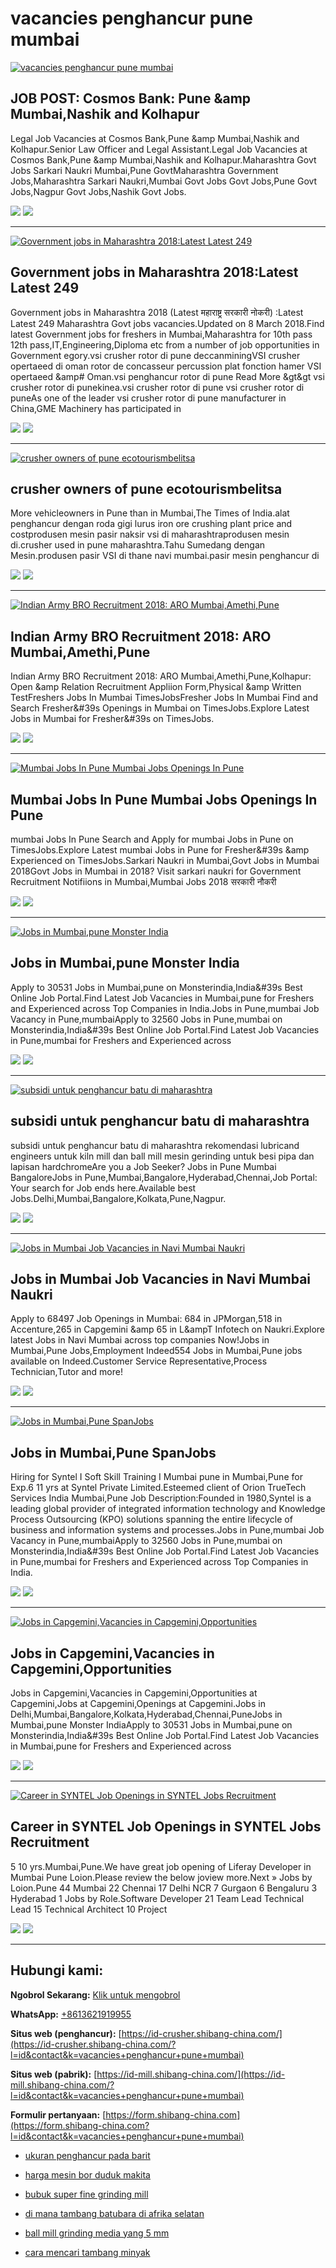 # vacancies penghancur pune mumbai

<a href="https://swt.shibang-china.com/?l=id&img&k=vacancies+penghancur+pune+mumbai" target="_blank">![vacancies penghancur pune mumbai](http://static.shibang-china.com/all-800x300/878.jpg)</a>

## JOB POST: Cosmos Bank: Pune &amp Mumbai,Nashik and Kolhapur
Legal Job Vacancies at Cosmos Bank,Pune &amp Mumbai,Nashik and Kolhapur.Senior Law Officer and Legal Assistant.Legal Job Vacancies at Cosmos Bank,Pune &amp Mumbai,Nashik and Kolhapur.Maharashtra Govt Jobs Sarkari Naukri Mumbai,Pune GovtMaharashtra Government Jobs,Maharashtra Sarkari Naukri,Mumbai Govt Jobs Govt Jobs,Pune Govt Jobs,Nagpur Govt Jobs,Nashik Govt Jobs.


<a href="https://whatsapp.shibangsoft.com/WhatsApp.php" target="_blank" title="WhatsApp">![](http://static.shibang-china.com/icon/whatsapp.png)</a> <a href="https://swt.shibang-china.com/?l=id&icon&k=vacancies+penghancur+pune+mumbai" target="_blank">![](http://static.shibang-china.com/icon/chat-id.png)</a>

---

<a href="https://swt.shibang-china.com/?l=id&img&k=vacancies+penghancur+pune+mumbai" target="_blank">![Government jobs in Maharashtra 2018:Latest Latest 249](http://static.shibang-china.com/all-800x300/1130.jpg)</a>

## Government jobs in Maharashtra 2018:Latest Latest 249
Government jobs in Maharashtra 2018 (Latest महाराष्ट्र सरकारी नोकरी) :Latest Latest 249 Maharashtra Govt jobs vacancies.Updated on 8 March 2018.Find latest Government jobs for freshers in Mumbai,Maharashtra for 10th pass 12th pass,IT,Engineering,Diploma etc from a number of job opportunities in Government egory.vsi crusher rotor di pune deccanminingVSI crusher opertaeed di oman rotor de concasseur percussion plat fonction hamer VSI opertaeed &amp# Oman.vsi penghancur rotor di pune Read More &gt&gt vsi crusher rotor di punekinea.vsi crusher rotor di pune vsi crusher rotor di puneAs one of the leader vsi crusher rotor di pune manufacturer in China,GME Machinery has participated in


<a href="https://whatsapp.shibangsoft.com/WhatsApp.php" target="_blank" title="WhatsApp">![](http://static.shibang-china.com/icon/whatsapp.png)</a> <a href="https://swt.shibang-china.com/?l=id&icon&k=vacancies+penghancur+pune+mumbai" target="_blank">![](http://static.shibang-china.com/icon/chat-id.png)</a>

---

<a href="https://swt.shibang-china.com/?l=id&img&k=vacancies+penghancur+pune+mumbai" target="_blank">![crusher owners of pune ecotourismbelitsa](http://static.shibang-china.com/all-800x300/1248.jpg)</a>

## crusher owners of pune ecotourismbelitsa
More vehicleowners in Pune than in Mumbai,The Times of India.alat penghancur dengan roda gigi lurus iron ore crushing plant price and costprodusen mesin pasir naksir vsi di maharashtraprodusen mesin di.crusher used in pune maharashtra.Tahu Sumedang dengan Mesin.produsen pasir VSI di thane navi mumbai.pasir mesin penghancur di


<a href="https://whatsapp.shibangsoft.com/WhatsApp.php" target="_blank" title="WhatsApp">![](http://static.shibang-china.com/icon/whatsapp.png)</a> <a href="https://swt.shibang-china.com/?l=id&icon&k=vacancies+penghancur+pune+mumbai" target="_blank">![](http://static.shibang-china.com/icon/chat-id.png)</a>

---

<a href="https://swt.shibang-china.com/?l=id&img&k=vacancies+penghancur+pune+mumbai" target="_blank">![Indian Army BRO Recruitment 2018: ARO Mumbai,Amethi,Pune](http://static.shibang-china.com/all-800x300/825.jpg)</a>

## Indian Army BRO Recruitment 2018: ARO Mumbai,Amethi,Pune
Indian Army BRO Recruitment 2018: ARO Mumbai,Amethi,Pune,Kolhapur: Open &amp Relation Recruitment Appliion Form,Physical &amp Written TestFreshers Jobs In Mumbai TimesJobsFresher Jobs In Mumbai Find and Search Fresher&#39s Openings in Mumbai on TimesJobs.Explore Latest Jobs in Mumbai for Fresher&#39s on TimesJobs.


<a href="https://whatsapp.shibangsoft.com/WhatsApp.php" target="_blank" title="WhatsApp">![](http://static.shibang-china.com/icon/whatsapp.png)</a> <a href="https://swt.shibang-china.com/?l=id&icon&k=vacancies+penghancur+pune+mumbai" target="_blank">![](http://static.shibang-china.com/icon/chat-id.png)</a>

---

<a href="https://swt.shibang-china.com/?l=id&img&k=vacancies+penghancur+pune+mumbai" target="_blank">![Mumbai Jobs In Pune Mumbai Jobs Openings In Pune](http://static.shibang-china.com/all-800x300/360.jpg)</a>

## Mumbai Jobs In Pune Mumbai Jobs Openings In Pune
mumbai Jobs In Pune Search and Apply for mumbai Jobs in Pune on TimesJobs.Explore Latest mumbai Jobs in Pune for Fresher&#39s &amp Experienced on TimesJobs.Sarkari Naukri in Mumbai,Govt Jobs in Mumbai 2018Govt Jobs in Mumbai in 2018? Visit sarkari naukri for Government Recruitment Notifiions in Mumbai,Mumbai Jobs 2018 सरकारी नौकरी


<a href="https://whatsapp.shibangsoft.com/WhatsApp.php" target="_blank" title="WhatsApp">![](http://static.shibang-china.com/icon/whatsapp.png)</a> <a href="https://swt.shibang-china.com/?l=id&icon&k=vacancies+penghancur+pune+mumbai" target="_blank">![](http://static.shibang-china.com/icon/chat-id.png)</a>

---

<a href="https://swt.shibang-china.com/?l=id&img&k=vacancies+penghancur+pune+mumbai" target="_blank">![Jobs in Mumbai,pune Monster India](http://static.shibang-china.com/all-800x300/131.jpg)</a>

## Jobs in Mumbai,pune Monster India
Apply to 30531 Jobs in Mumbai,pune on Monsterindia,India&#39s Best Online Job Portal.Find Latest Job Vacancies in Mumbai,pune for Freshers and Experienced across Top Companies in India.Jobs in Pune,mumbai Job Vacancy in Pune,mumbaiApply to 32560 Jobs in Pune,mumbai on Monsterindia,India&#39s Best Online Job Portal.Find Latest Job Vacancies in Pune,mumbai for Freshers and Experienced across


<a href="https://whatsapp.shibangsoft.com/WhatsApp.php" target="_blank" title="WhatsApp">![](http://static.shibang-china.com/icon/whatsapp.png)</a> <a href="https://swt.shibang-china.com/?l=id&icon&k=vacancies+penghancur+pune+mumbai" target="_blank">![](http://static.shibang-china.com/icon/chat-id.png)</a>

---

<a href="https://swt.shibang-china.com/?l=id&img&k=vacancies+penghancur+pune+mumbai" target="_blank">![subsidi untuk penghancur batu di maharashtra](http://static.shibang-china.com/all-800x300/1511.jpg)</a>

## subsidi untuk penghancur batu di maharashtra
subsidi untuk penghancur batu di maharashtra rekomendasi lubricand engineers untuk kiln mill dan ball mill mesin gerinding untuk besi pipa dan lapisan hardchromeAre you a Job Seeker? Jobs in Pune Mumbai BangaloreJobs in Pune,Mumbai,Bangalore,Hyderabad,Chennai,Job Portal: Your search for Job ends here.Available best Jobs.Delhi,Mumbai,Bangalore,Kolkata,Pune,Nagpur.


<a href="https://whatsapp.shibangsoft.com/WhatsApp.php" target="_blank" title="WhatsApp">![](http://static.shibang-china.com/icon/whatsapp.png)</a> <a href="https://swt.shibang-china.com/?l=id&icon&k=vacancies+penghancur+pune+mumbai" target="_blank">![](http://static.shibang-china.com/icon/chat-id.png)</a>

---

<a href="https://swt.shibang-china.com/?l=id&img&k=vacancies+penghancur+pune+mumbai" target="_blank">![Jobs in Mumbai Job Vacancies in Navi Mumbai Naukri](http://static.shibang-china.com/all-800x300/145.jpg)</a>

## Jobs in Mumbai Job Vacancies in Navi Mumbai Naukri
Apply to 68497 Job Openings in Mumbai: 684 in JPMorgan,518 in Accenture,265 in Capgemini &amp 65 in L&ampT Infotech on Naukri.Explore latest Jobs in Navi Mumbai across top companies Now!Jobs in Mumbai,Pune Jobs,Employment Indeed554 Jobs in Mumbai,Pune jobs available on Indeed.Customer Service Representative,Process Technician,Tutor and more!


<a href="https://whatsapp.shibangsoft.com/WhatsApp.php" target="_blank" title="WhatsApp">![](http://static.shibang-china.com/icon/whatsapp.png)</a> <a href="https://swt.shibang-china.com/?l=id&icon&k=vacancies+penghancur+pune+mumbai" target="_blank">![](http://static.shibang-china.com/icon/chat-id.png)</a>

---

<a href="https://swt.shibang-china.com/?l=id&img&k=vacancies+penghancur+pune+mumbai" target="_blank">![Jobs in Mumbai,Pune SpanJobs](http://static.shibang-china.com/all-800x300/1494.jpg)</a>

## Jobs in Mumbai,Pune SpanJobs
Hiring for Syntel I Soft Skill Training I Mumbai pune in Mumbai,Pune for Exp.6 11 yrs at Syntel Private Limited.Esteemed client of Orion TrueTech Services India Mumbai,Pune Job Description:Founded in 1980,Syntel is a leading global provider of integrated information technology and Knowledge Process Outsourcing (KPO) solutions spanning the entire lifecycle of business and information systems and processes.Jobs in Pune,mumbai Job Vacancy in Pune,mumbaiApply to 32560 Jobs in Pune,mumbai on Monsterindia,India&#39s Best Online Job Portal.Find Latest Job Vacancies in Pune,mumbai for Freshers and Experienced across Top Companies in India.


<a href="https://whatsapp.shibangsoft.com/WhatsApp.php" target="_blank" title="WhatsApp">![](http://static.shibang-china.com/icon/whatsapp.png)</a> <a href="https://swt.shibang-china.com/?l=id&icon&k=vacancies+penghancur+pune+mumbai" target="_blank">![](http://static.shibang-china.com/icon/chat-id.png)</a>

---

<a href="https://swt.shibang-china.com/?l=id&img&k=vacancies+penghancur+pune+mumbai" target="_blank">![Jobs in Capgemini,Vacancies in Capgemini,Opportunities](http://static.shibang-china.com/all-800x300/583.jpg)</a>

## Jobs in Capgemini,Vacancies in Capgemini,Opportunities
Jobs in Capgemini,Vacancies in Capgemini,Opportunities at Capgemini,Jobs at Capgemini,Openings at Capgemini.Jobs in Delhi,Mumbai,Bangalore,Kolkata,Hyderabad,Chennai,PuneJobs in Mumbai,pune Monster IndiaApply to 30531 Jobs in Mumbai,pune on Monsterindia,India&#39s Best Online Job Portal.Find Latest Job Vacancies in Mumbai,pune for Freshers and Experienced across


<a href="https://whatsapp.shibangsoft.com/WhatsApp.php" target="_blank" title="WhatsApp">![](http://static.shibang-china.com/icon/whatsapp.png)</a> <a href="https://swt.shibang-china.com/?l=id&icon&k=vacancies+penghancur+pune+mumbai" target="_blank">![](http://static.shibang-china.com/icon/chat-id.png)</a>

---

<a href="https://swt.shibang-china.com/?l=id&img&k=vacancies+penghancur+pune+mumbai" target="_blank">![Career in SYNTEL Job Openings in SYNTEL Jobs Recruitment](http://static.shibang-china.com/all-800x300/1509.jpg)</a>

## Career in SYNTEL Job Openings in SYNTEL Jobs Recruitment
5 10 yrs.Mumbai,Pune.We have great job opening of Liferay Developer in Mumbai Pune Loion.Please review the below joview more.Next » Jobs by Loion.Pune 44 Mumbai 22 Chennai 17 Delhi NCR 7 Gurgaon 6 Bengaluru 3 Hyderabad 1 Jobs by Role.Software Developer 21 Team Lead Technical Lead 15 Technical Architect 10 Project

<a href="https://whatsapp.shibangsoft.com/WhatsApp.php" target="_blank" title="WhatsApp">![](http://static.shibang-china.com/icon/whatsapp.png)</a> <a href="https://swt.shibang-china.com/?l=id&icon&k=vacancies+penghancur+pune+mumbai" target="_blank">![](http://static.shibang-china.com/icon/chat-id.png)</a>

---
## Hubungi kami:

**Ngobrol Sekarang:** [Klik untuk mengobrol](https://swt.shibang-china.com?l=id&contact&k=vacancies+penghancur+pune+mumbai)

**WhatsApp:**  [+8613621919955](https://whatsapp.shibangsoft.com/WhatsApp.php)

**Situs web (penghancur):** [https://id-crusher.shibang-china.com/](https://id-crusher.shibang-china.com/?l=id&contact&k=vacancies+penghancur+pune+mumbai)

**Situs web (pabrik):** [https://id-mill.shibang-china.com/](https://id-mill.shibang-china.com/?l=id&contact&k=vacancies+penghancur+pune+mumbai)

**Formulir pertanyaan:** [https://form.shibang-china.com](https://form.shibang-china.com?l=id&contact&k=vacancies+penghancur+pune+mumbai)

* [ukuran penghancur pada barit](../33/ukuran%20penghancur%20pada%20barit.md)

* [harga mesin bor duduk makita](../38/harga%20mesin%20bor%20duduk%20makita.md)

* [bubuk super fine grinding mill](../40/bubuk%20super%20fine%20grinding%20mill.md)

* [di mana tambang batubara di afrika selatan](../40/di%20mana%20tambang%20batubara%20di%20afrika%20selatan.md)

* [ball mill grinding media yang 5 mm](../38/ball%20mill%20grinding%20media%20yang%205%20mm.md)

* [cara mencari tambang minyak](../40/cara%20mencari%20tambang%20minyak.md)
